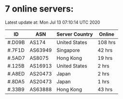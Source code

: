# 7 online servers:

Latest update at: Mon Jul 13 07:10:14 UTC 2020

| ID | ASN | Server Country | Online |
| -- | --- | -------------- | ------ |
| #.D09B | AS174 | United States | 108 hrs |
| #.7F1D | AS63949 | Singapore | 42 hrs |
| #.5AD7 | AS8075 | Hong Kong | 19 hrs |
| #.125B | AS16913 | United States | 2 hrs |
| #.A8ED | AS20473 | Japan | 2 hrs |
| #.8DA5 | AS20473 | Japan | 1 hrs |
| #.33B9 | AS63888 | Hong Kong | 43 hrs |

